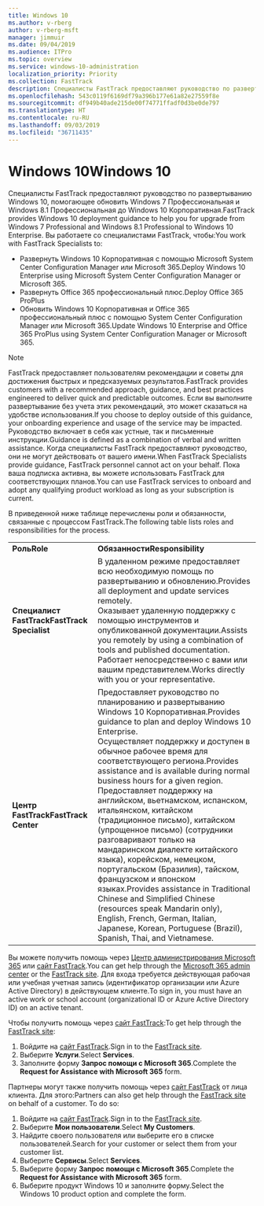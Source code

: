 ```yaml
---
title: Windows 10
ms.author: v-rberg
author: v-rberg-msft
manager: jimmuir
ms.date: 09/04/2019
ms.audience: ITPro
ms.topic: overview
ms.service: windows-10-administration
localization_priority: Priority
ms.collection: FastTrack
description: Специалисты FastTrack предоставляют руководство по развертыванию Windows 10, помогающее обновить Windows 7 Профессиональная и Windows 8.1 Профессиональная до Windows 10 Корпоративная.
ms.openlocfilehash: 543c0119f6169df79a396b177e61a82e27559f8e
ms.sourcegitcommit: df949b40ade215de00f74771ffadf0d3be0de797
ms.translationtype: HT
ms.contentlocale: ru-RU
ms.lasthandoff: 09/03/2019
ms.locfileid: "36711435"
---
```

# <a name="windows-10"></a><span data-ttu-id="bc8b8-103">Windows 10</span><span class="sxs-lookup"><span data-stu-id="bc8b8-103">Windows 10</span></span>

<span data-ttu-id="bc8b8-104">Специалисты FastTrack предоставляют руководство по развертыванию Windows 10, помогающее обновить Windows 7 Профессиональная и Windows 8.1 Профессиональная до Windows 10 Корпоративная.</span><span class="sxs-lookup"><span data-stu-id="bc8b8-104">FastTrack provides Windows 10 deployment guidance to help you for upgrade from Windows 7 Professional and Windows 8.1 Professional to Windows 10 Enterprise.</span></span> <span data-ttu-id="bc8b8-105">Вы работаете со специалистами FastTrack, чтобы:</span><span class="sxs-lookup"><span data-stu-id="bc8b8-105">You work with FastTrack Specialists to:</span></span>

- <span data-ttu-id="bc8b8-106">Развернуть Windows 10 Корпоративная с помощью Microsoft System Center Configuration Manager или Microsoft 365.</span><span class="sxs-lookup"><span data-stu-id="bc8b8-106">Deploy Windows 10 Enterprise using Microsoft System Center Configuration Manager or Microsoft 365.</span></span>
- <span data-ttu-id="bc8b8-107">Развернуть Office 365 профессиональный плюс.</span><span class="sxs-lookup"><span data-stu-id="bc8b8-107">Deploy Office 365 ProPlus</span></span> 
- <span data-ttu-id="bc8b8-108">Обновить Windows 10 Корпоративная и Office 365 профессиональный плюс с помощью System Center Configuration Manager или Microsoft 365.</span><span class="sxs-lookup"><span data-stu-id="bc8b8-108">Update Windows 10 Enterprise and Office 365 ProPlus using System Center Configuration Manager or Microsoft 365.</span></span>
  
> [!NOTE]
> <span data-ttu-id="bc8b8-109">FastTrack предоставляет пользователям рекомендации и советы для достижения быстрых и предсказуемых результатов.</span><span class="sxs-lookup"><span data-stu-id="bc8b8-109">FastTrack provides customers with a recommended approach, guidance, and best practices engineered to deliver quick and predictable outcomes.</span></span> <span data-ttu-id="bc8b8-110">Если вы выполните развертывание без учета этих рекомендаций, это может сказаться на удобстве использования.</span><span class="sxs-lookup"><span data-stu-id="bc8b8-110">If you choose to deploy outside of this guidance, your onboarding experience and usage of the service may be impacted.</span></span> <span data-ttu-id="bc8b8-111">Руководство включает в себя как устные, так и письменные инструкции.</span><span class="sxs-lookup"><span data-stu-id="bc8b8-111">Guidance is defined as a combination of verbal and written assistance.</span></span> <span data-ttu-id="bc8b8-112">Когда специалисты FastTrack предоставляют руководство, они не могут действовать от вашего имени.</span><span class="sxs-lookup"><span data-stu-id="bc8b8-112">When FastTrack Specialists provide guidance, FastTrack personnel cannot act on your behalf.</span></span> <span data-ttu-id="bc8b8-113">Пока ваша подписка активна, вы можете использовать FastTrack для соответствующих планов.</span><span class="sxs-lookup"><span data-stu-id="bc8b8-113">You can use FastTrack services to onboard and adopt any qualifying product workload as long as your subscription is current.</span></span>  
    
<span data-ttu-id="bc8b8-114">В приведенной ниже таблице перечислены роли и обязанности, связанные с процессом FastTrack.</span><span class="sxs-lookup"><span data-stu-id="bc8b8-114">The following table lists roles and responsibilities for the process.</span></span>

|||
|:-----|:-----|
|<span data-ttu-id="bc8b8-115">**Роль**</span><span class="sxs-lookup"><span data-stu-id="bc8b8-115">**Role**</span></span> <br/> |<span data-ttu-id="bc8b8-116">**Обязанности**</span><span class="sxs-lookup"><span data-stu-id="bc8b8-116">**Responsibility**</span></span> <br/> |
|<span data-ttu-id="bc8b8-117">**Специалист FastTrack**</span><span class="sxs-lookup"><span data-stu-id="bc8b8-117">**FastTrack Specialist**</span></span> <br/> |<span data-ttu-id="bc8b8-118">В удаленном режиме предоставляет всю необходимую помощь по развертыванию и обновлению.</span><span class="sxs-lookup"><span data-stu-id="bc8b8-118">Provides all deployment and update services remotely.</span></span>  <br/> <span data-ttu-id="bc8b8-119">Оказывает удаленную поддержку с помощью инструментов и опубликованной документации.</span><span class="sxs-lookup"><span data-stu-id="bc8b8-119">Assists you remotely by using a combination of tools and published documentation.</span></span> <br/> <span data-ttu-id="bc8b8-120">Работает непосредственно с вами или вашим представителем.</span><span class="sxs-lookup"><span data-stu-id="bc8b8-120">Works directly with you or your representative.</span></span>|
|<span data-ttu-id="bc8b8-121">**Центр FastTrack**</span><span class="sxs-lookup"><span data-stu-id="bc8b8-121">**FastTrack Center**</span></span>  <br/> |<span data-ttu-id="bc8b8-122">Предоставляет руководство по планированию и развертыванию Windows 10 Корпоративная.</span><span class="sxs-lookup"><span data-stu-id="bc8b8-122">Provides guidance to plan and deploy Windows 10 Enterprise.</span></span>   <br/> <span data-ttu-id="bc8b8-123">Осуществляет поддержку и доступен в обычное рабочее время для соответствующего региона.</span><span class="sxs-lookup"><span data-stu-id="bc8b8-123">Provides assistance and is available during normal business hours for a given region.</span></span> <br/> <span data-ttu-id="bc8b8-124">Предоставляет поддержку на английском, вьетнамском, испанском, итальянском, китайском (традиционное письмо), китайском (упрощенное письмо) (сотрудники разговаривают только на мандаринском диалекте китайского языка), корейском, немецком, португальском (Бразилия), тайском, французском и японском языках.</span><span class="sxs-lookup"><span data-stu-id="bc8b8-124">Provides assistance in Traditional Chinese and Simplified Chinese (resources speak Mandarin only), English, French, German, Italian, Japanese, Korean, Portuguese (Brazil), Spanish, Thai, and Vietnamese.</span></span>|
 
<span data-ttu-id="bc8b8-125">Вы можете получить помощь через [Центр администрирования Microsoft 365](https://go.microsoft.com/fwlink/?linkid=2032704) или [сайт FastTrack](https://go.microsoft.com/fwlink/?linkid=780698).</span><span class="sxs-lookup"><span data-stu-id="bc8b8-125">You can get help through the [Microsoft 365 admin center](https://go.microsoft.com/fwlink/?linkid=2032704) or the [FastTrack site](https://go.microsoft.com/fwlink/?linkid=780698).</span></span> <span data-ttu-id="bc8b8-126">Для входа требуется действующая рабочая или учебная учетная запись (идентификатор организации или Azure Active Directory) в действующем клиенте.</span><span class="sxs-lookup"><span data-stu-id="bc8b8-126">To sign in, you must have an active work or school account (organizational ID or Azure Active Directory ID) on an active tenant.</span></span> 

<span data-ttu-id="bc8b8-127">Чтобы получить помощь через [сайт FastTrack](https://go.microsoft.com/fwlink/?linkid=780698):</span><span class="sxs-lookup"><span data-stu-id="bc8b8-127">To get help through the [FastTrack site](https://go.microsoft.com/fwlink/?linkid=780698):</span></span> 
1.  <span data-ttu-id="bc8b8-128">Войдите на [сайт FastTrack](https://go.microsoft.com/fwlink/?linkid=780698).</span><span class="sxs-lookup"><span data-stu-id="bc8b8-128">Sign in to the [FastTrack site](https://go.microsoft.com/fwlink/?linkid=780698).</span></span> 
2.  <span data-ttu-id="bc8b8-129">Выберите **Услуги**.</span><span class="sxs-lookup"><span data-stu-id="bc8b8-129">Select **Services**.</span></span>
3.  <span data-ttu-id="bc8b8-130">Заполните форму **Запрос помощи с Microsoft 365**.</span><span class="sxs-lookup"><span data-stu-id="bc8b8-130">Complete the **Request for Assistance with Microsoft 365** form.</span></span>
  
<span data-ttu-id="bc8b8-p104">Партнеры могут также получить помощь через [сайт FastTrack](https://go.microsoft.com/fwlink/?linkid=780698) от лица клиента. Для этого:</span><span class="sxs-lookup"><span data-stu-id="bc8b8-p104">Partners can also get help through the [FastTrack site](https://go.microsoft.com/fwlink/?linkid=780698) on behalf of a customer. To do so:</span></span>
1.  <span data-ttu-id="bc8b8-133">Войдите на [сайт FastTrack](https://go.microsoft.com/fwlink/?linkid=780698).</span><span class="sxs-lookup"><span data-stu-id="bc8b8-133">Sign in to the [FastTrack site](https://go.microsoft.com/fwlink/?linkid=780698).</span></span> 
2.  <span data-ttu-id="bc8b8-134">Выберите **Мои пользователи**.</span><span class="sxs-lookup"><span data-stu-id="bc8b8-134">Select **My Customers**.</span></span>
3.  <span data-ttu-id="bc8b8-135">Найдите своего пользователя или выберите его в списке пользователей.</span><span class="sxs-lookup"><span data-stu-id="bc8b8-135">Search for your customer or select them from your customer list.</span></span>
4.  <span data-ttu-id="bc8b8-136">Выберите **Сервисы**.</span><span class="sxs-lookup"><span data-stu-id="bc8b8-136">Select **Services**.</span></span>
5.  <span data-ttu-id="bc8b8-137">Выберите форму **Запрос помощи с Microsoft 365**.</span><span class="sxs-lookup"><span data-stu-id="bc8b8-137">Complete the **Request for Assistance with Microsoft 365** form.</span></span>
6.  <span data-ttu-id="bc8b8-138">Выберите продукт Windows 10 и заполните форму.</span><span class="sxs-lookup"><span data-stu-id="bc8b8-138">Select the Windows 10 product option and complete the form.</span></span>
 